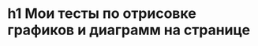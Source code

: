 

h1 Мои тесты по отрисовке графиков и диаграмм на странице
=========================================================




